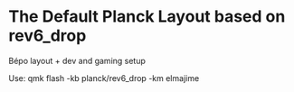# The Default Planck Layout based on rev6_drop

Bépo layout + dev and gaming setup

Use: qmk flash -kb planck/rev6_drop -km elmajime